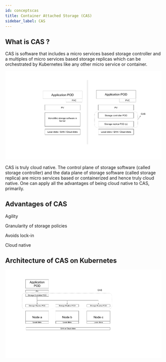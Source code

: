 ```yaml
---
id: conceptscas
title: Container Attached Storage (CAS)
sidebar_label: CAS
---
```


## What is CAS ?

CAS is software that includes a micro services based storage controller and a multiples of micro services based storage replicas which can be orchestrated  by Kubernetes like any other micro service or container. 

![CAS](/docs/assets/cas.png)

CAS is truly cloud native. The control plane of storage software (called storage controller) and the data plane of storage software (called storage replica) are micro services based or containerized and hence truly cloud native. One can apply all the advantages of being cloud native to CAS, primarily.

## Advantages of CAS

Agility

Granularity of storage policies

Avoids lock-in 

Cloud native



## Architecture of CAS on Kubernetes

![CAS](/docs/assets/cas-arch.png)















<!-- Hotjar Tracking Code for https://docs.openebs.io -->
<script>
   (function(h,o,t,j,a,r){
       h.hj=h.hj||function(){(h.hj.q=h.hj.q||[]).push(arguments)};
       h._hjSettings={hjid:785693,hjsv:6};
       a=o.getElementsByTagName('head')[0];
       r=o.createElement('script');r.async=1;
       r.src=t+h._hjSettings.hjid+j+h._hjSettings.hjsv;
       a.appendChild(r);
   })(window,document,'https://static.hotjar.com/c/hotjar-','.js?sv=');
</script>
